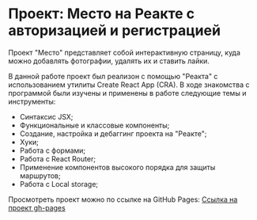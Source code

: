 # Проект: Место на Реакте с авторизацией и регистрацией

Проект "Место" представляет собой интерактивную страницу, куда можно добавлять фотографии, удалять их и ставить лайки.

В данной работе проект был реализон с помощью "Реакта" с использованием утилиты Create React App (CRA).
В ходе знакомства с программой были изучены и применены в работе следующие темы и инструменты:

* Синтаксис JSX;
* Функциональные и классовые компоненты;
* Создание, настройка и дебаггинг проекта на "Реакте";
* Хуки;
* Работа с формами;
* Работа с React Router;
* Применение компонентов высокого порядка для защиты маршрутов;
* Работа с Local storage;

Просмотреть проект можно по ссылке на GitHub Pages:
[Ссылка на проект gh-pages](https://viki-b90.github.io/react-mesto-auth/)